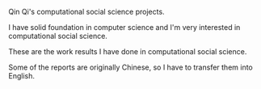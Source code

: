 Qin Qi's computational social science projects.

I have solid foundation in computer science and I'm very interested in computational social science.

These are the work results I have done in computational social science.

Some of the reports are originally Chinese, so I have to transfer them into English.
